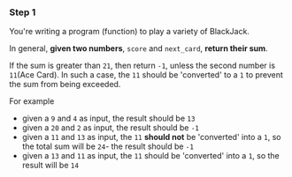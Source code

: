 ### Step 1

You're writing a program (function) to play a variety of BlackJack.

In general, __given two numbers__, ```score``` and ```next_card```, __return their sum__.

If the sum is greater than ```21```, then return ```-1```, unless the second number is ```11```(Ace Card). In such a case, the ```11``` should be 'converted' to a ```1``` to prevent the sum from being exceeded.

For example
 - given a ```9``` and ```4``` as input, the result should be ```13```
 - given a ```20``` and ```2``` as input, the result should be ```-1```
 - given a ```11``` and ```13``` as input, the ```11``` __should not__ be 'converted' into a ```1```, so the total sum will be ```24```- the result should be ```-1```
 - given a ```13``` and ```11``` as input, the ```11``` should be 'converted' into a ```1```, so the result will be ```14```